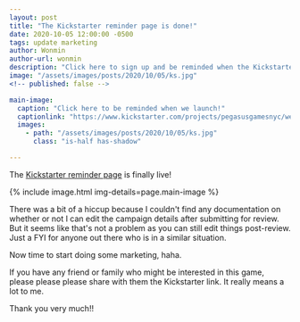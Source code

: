 ```yaml
---
layout: post
title: "The Kickstarter reminder page is done!"
date: 2020-10-05 12:00:00 -0500
tags: update marketing
author: Wonmin
author-url: wonmin
description: "Click here to sign up and be reminded when the Kickstarter launches for Welcome to Sysifus Corp!"
image: "/assets/images/posts/2020/10/05/ks.jpg"
<!-- published: false -->

main-image:
  caption: "Click here to be reminded when we launch!"
  captionlink: "https://www.kickstarter.com/projects/pegasusgamesnyc/welcome-to-sysifus-corp-a-cut-throat-corporate-board-game"
  images:
    - path: "/assets/images/posts/2020/10/05/ks.jpg"
      class: "is-half has-shadow"

---
```


The [Kickstarter reminder page](https://www.kickstarter.com/projects/pegasusgamesnyc/welcome-to-sysifus-corp-a-cut-throat-corporate-board-game) is finally live!

{% include image.html img-details=page.main-image %}

There was a bit of a hiccup because I couldn't find any documentation on whether or not I can edit the campaign details after submitting for review. But it seems like that's not a problem as you can still edit things post-review. Just a FYI for anyone out there who is in a similar situation.

Now time to start doing some marketing, haha.

If you have any friend or family who might be interested in this game, please please please share with them the Kickstarter link. It really means a lot to me.

Thank you very much!!

